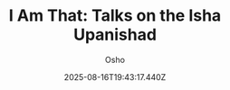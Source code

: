 ---
title: "I Am That: Talks on the Isha Upanishad"
date: "2025-08-16T19:43:17.440Z"
author: "Osho"
read_year: "NO"
recommendation: '3'
url: /bookshelf/i-am-that-talks-on-the-isha-upanishad
---